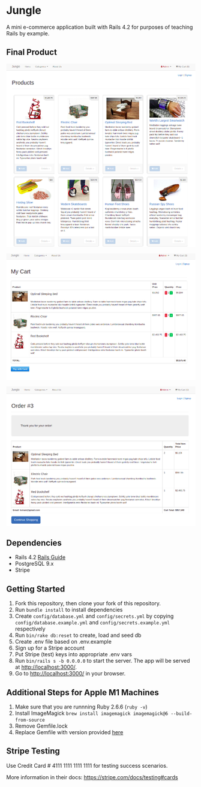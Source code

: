 # Jungle

A mini e-commerce application built with Rails 4.2 for purposes of teaching Rails by example.

## Final Product
!["Screenshot of home page](https://github.com/MM0nty/Jungle_Rails/blob/9f2b39db0e4e89eb5e9cde81c385b8bb7edacbdb/Documents/Home_Page.png)

!["Screenshot of my cart page](https://github.com/MM0nty/Jungle_Rails/blob/9f2b39db0e4e89eb5e9cde81c385b8bb7edacbdb/Documents/My_Cart_Page.png)

!["Screenshot after paying](https://github.com/MM0nty/Jungle_Rails/blob/9f2b39db0e4e89eb5e9cde81c385b8bb7edacbdb/Documents/Order_Page.png)

## Dependencies

* Rails 4.2 [Rails Guide](http://guides.rubyonrails.org/v4.2/)
* PostgreSQL 9.x
* Stripe

## Getting Started

1. Fork this repository, then clone your fork of this repository.
2. Run `bundle install` to install dependencies
3. Create `config/database.yml` and `config/secrets.yml` by copying `config/database.example.yml` and `config/secrets.example.yml` respectively
4. Run `bin/rake db:reset` to create, load and seed db
5. Create .env file based on .env.example
6. Sign up for a Stripe account
7. Put Stripe (test) keys into appropriate .env vars
8. Run `bin/rails s -b 0.0.0.0` to start the server. The app will be served at <http://localhost:3000/>.
4. Go to <http://localhost:3000/> in your browser.

## Additional Steps for Apple M1 Machines

1. Make sure that you are runnning Ruby 2.6.6 (`ruby -v`)
2. Install ImageMagick `brew install imagemagick imagemagick@6 --build-from-source`
3. Remove Gemfile.lock
4. Replace Gemfile with version provided [here](https://gist.githubusercontent.com/FrancisBourgouin/831795ae12c4704687a0c2496d91a727/raw/ce8e2104f725f43e56650d404169c7b11c33a5c5/Gemfile)

## Stripe Testing

Use Credit Card # 4111 1111 1111 1111 for testing success scenarios.

More information in their docs: <https://stripe.com/docs/testing#cards>
